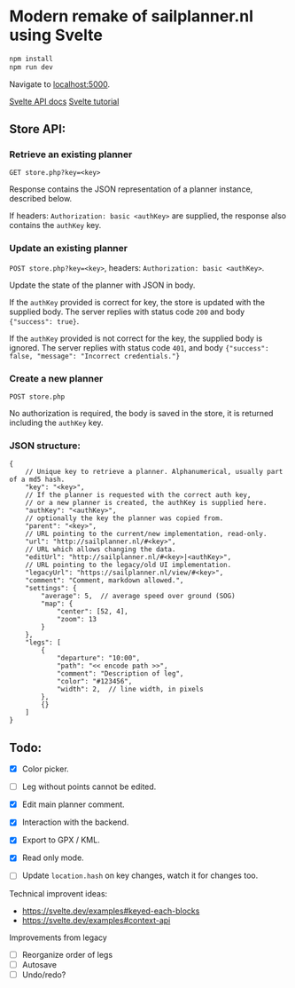 # Modern remake of sailplanner.nl using Svelte

```bash
npm install
npm run dev
```

Navigate to [localhost:5000](http://localhost:5000).

[Svelte API docs](https://svelte.dev/docs#script)
[Svelte tutorial](https://svelte.dev/tutorial/basics)


## Store API:

### Retrieve an existing planner

`GET store.php?key=<key>`

Response contains the JSON representation of a planner instance, described below.

If headers: `Authorization: basic <authKey>` are supplied, the response also contains the `authKey` key.

### Update an existing planner

`POST store.php?key=<key>`, headers: `Authorization: basic <authKey>`.

Update the state of the planner with JSON in body.

If the `authKey` provided is correct for key, the store is updated with the supplied body.
The server replies with status code `200` and body `{"success": true}`.

If the `authKey` provided is not correct for the key, the supplied body is ignored.
The server replies with status code `401`, and body `{"success": false, "message": "Incorrect credentials."}`

### Create a new planner

`POST store.php`

No authorization is required, the body is saved in the store, it is returned including the `authKey` key.

### JSON structure:
```
{
    // Unique key to retrieve a planner. Alphanumerical, usually part of a md5 hash.
    "key": "<key>",
    // If the planner is requested with the correct auth key,
    // or a new planner is created, the authKey is supplied here.
    "authKey": "<authKey>",
    // optionally the key the planner was copied from.
    "parent": "<key>",
    // URL pointing to the current/new implementation, read-only.
    "url": "http://sailplanner.nl/#<key>",
    // URL which allows changing the data.
    "editUrl": "http://sailplanner.nl/#<key>|<authKey>",
    // URL pointing to the legacy/old UI implementation.
    "legacyUrl": "https://sailplanner.nl/view/#<key>",
    "comment": "Comment, markdown allowed.",
    "settings": {
        "average": 5,  // average speed over ground (SOG)
        "map": {
            "center": [52, 4],
            "zoom": 13
        }
    },
    "legs": [
        {
            "departure": "10:00",
            "path": "<< encode path >>",
            "comment": "Description of leg",
            "color": "#123456",
            "width": 2,  // line width, in pixels
        },
        {}
    ]
}
```

## Todo:
 - [x] Color picker.
 - [ ] Leg without points cannot be edited.
 - [x] Edit main planner comment.
 - [x] Interaction with the backend.
 - [x] Export to GPX / KML.
 - [x] Read only mode.
 - [ ] Update `location.hash` on key changes, watch it for changes too.


Technical improvent ideas:

- https://svelte.dev/examples#keyed-each-blocks
- https://svelte.dev/examples#context-api

Improvements from legacy

 - [ ] Reorganize order of legs
 - [ ] Autosave
 - [ ] Undo/redo?
